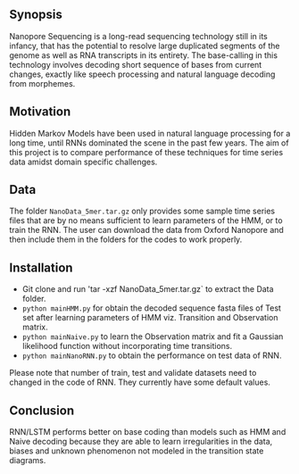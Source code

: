 ## Synopsis

Nanopore Sequencing is a long-read sequencing technology still in its infancy, that has the potential to resolve large duplicated segments of the genome as well as RNA transcripts 
in its entirety. The base-calling in this technology involves decoding short sequence of bases from current changes, exactly like speech processing and natural language decoding 
from morphemes. 

## Motivation

Hidden Markov Models have been used in natural language processing for a long time, until RNNs dominated the scene in the past few years. The aim of this project is to compare performance 
of these techniques for time series data amidst domain specific challenges. 

## Data

The folder `NanoData_5mer.tar.gz` only provides some sample time series files that are by no means sufficient to learn parameters of the HMM, or to train the RNN. The user can download the data 
from Oxford Nanopore and then include them in the folders for the codes to work properly. 

## Installation

- Git clone and run 'tar -xzf NanoData_5mer.tar.gz` to extract the Data folder.
- `python mainHMM.py` for obtain the decoded sequence fasta files of Test set after learning parameters of HMM viz. Transition and Observation matrix. 
- `python mainNaive.py` to learn the Observation matrix and fit a Gaussian likelihood function without incorporating time transitions.
- `python mainNanoRNN.py` to obtain the performance on test data of RNN. 

Please note that number of train, test and validate datasets need to changed in the code of RNN. They currently have some default values. 

## Conclusion

RNN/LSTM performs better on base coding than models such as HMM and Naive decoding because they are able to learn irregularities in the data, biases and unknown phenomenon not modeled in the transition state diagrams.

 
